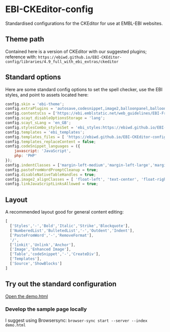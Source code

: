 # EBI-CKEditor-config
Standardised configurations for the CKEditor for use at EMBL-EBI websites.

## Theme path
Contained here is a version of CKEditor with our suggested plugins; reference with:
`https://ebiwd.github.io/EBI-CKEditor-config/libraries/4.9_full_with_ebi_extras/ckeditor`

## Standard options
Here are some standard config options to set the spell checker, use the EBI styles, and point to assets located here:

```js
config.skin = 'ebi-theme';
config.extraPlugins = 'autosave,codesnippet,image2,balloonpanel,balloontoolbar,linkballoon,tableresize,openlink,quicktable';
config.contentsCss = ['https://ebi.emblstatic.net/web_guidelines/EBI-Framework/v1.3/css/ebi-global.css', 'https://ebi.emblstatic.net/web_guidelines/EBI-Framework/v1.3/css/ebi-global-drupal.css', 'https://ebi.emblstatic.net/web_guidelines/EBI-Icon-fonts/v1.2/fonts.css'];
config.scayt_disableOptionsStorage = 'lang';
config.scayt_sLang = 'en_GB';
config.stylesCombo_stylesSet = 'ebi_styles:https://ebiwd.github.io/EBI-CKEditor-config/styles.js';
config.templates = 'ebi_templates';
config.templates_files = [ 'https://ebiwd.github.io/EBI-CKEditor-config/templates/ebi_templates.js' ];
config.templates_replaceContent = false;
config.codeSnippet_languages = ({
    javascript: 'JavaScript',
    php: 'PHP'
});
config.indentClasses = ['margin-left-medium','margin-left-large','margin-left-xlarge'];
config.pasteFromWordPromptCleanup = true;
config.disableNativeTableHandles = true;
config.image2_alignClasses = [ 'float-left', 'text-center', 'float-right' ];
config.linkJavaScriptLinksAllowed = true;
```

## Layout
A recommended layout good for general content editing:

```js
[
  ['Styles','-','Bold','Italic','Strike','Blockquote'],
  ['NumberedList','BulletedList','-','Outdent','Indent'],
  ['PasteFromWord','-','RemoveFormat'],
  '/',
  ['linkit','Unlink','Anchor'],
  ['Image','Enhanced Image'],
  ['Table','codeSnippet','-','CreateDiv'],
  ['Templates'],
  ['Source','ShowBlocks']
]
```

## Try out the standard configuration

[Open the demo.html](https://ebiwd.github.io/EBI-CKEditor-config/demo.html)

### Develop the sample page locally

I suggest using Browsersync: `browser-sync start --server --index demo.html`
